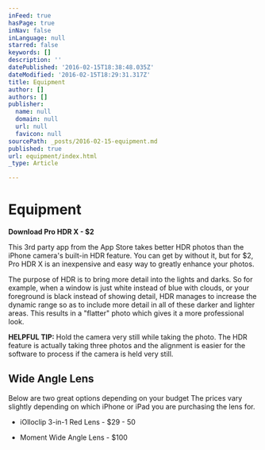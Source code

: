 ```yaml
---
inFeed: true
hasPage: true
inNav: false
inLanguage: null
starred: false
keywords: []
description: ''
datePublished: '2016-02-15T18:38:48.035Z'
dateModified: '2016-02-15T18:29:31.317Z'
title: Equipment
author: []
authors: []
publisher:
  name: null
  domain: null
  url: null
  favicon: null
sourcePath: _posts/2016-02-15-equipment.md
published: true
url: equipment/index.html
_type: Article

---
```

# Equipment

**Download Pro HDR X  - $2**

This 3rd party app from the App Store takes better HDR photos than the iPhone camera's built-in HDR feature. You can get by without it, but for $2, Pro HDR X is an inexpensive and easy way to greatly enhance your photos. 

The purpose of HDR is to bring more detail into the lights and darks. So for example, when a window is just white instead of blue with clouds, or your foreground is black instead of showing detail, HDR manages to increase the dynamic range so as to include more detail in all of these darker and lighter areas. This results in a "flatter" photo which gives it a more professional look.

**HELPFUL TIP:** Hold the camera very still while taking the photo. The HDR feature is actually taking three photos and the alignment is easier for the software to process if the camera is held very still.

## Wide Angle Lens

Below are two great options depending on your budget The prices vary slightly depending on which iPhone or iPad you are purchasing the lens for.

* iOlloclip 3-in-1 Red Lens - $29 - 50

* Moment Wide Angle Lens - $100